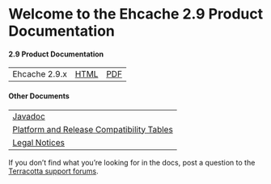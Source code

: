 ---
---

# Welcome to the Ehcache 2.9 Product Documentation



#### 2.9 Product Documentation

| | | |
|:----|:------|:-----|
|Ehcache 2.9.x|<a href="/generated/2.9.0/html/ehc-all" target="_blank">HTML</a>|<a href="/documentation/2.9/pdf/" target="_blank">PDF</a>|


#### Other Documents

| |
|:----|
|<a href="/apidocs/2.9" target="_blank">Javadoc</a>|
|<a href="http://www.terracotta.org/confluence/display/release/Home" target="_blank">Platform and Release Compatibility Tables</a>|
|<a href="http://documentation.softwareag.com/legal/" target="_blank">Legal Notices</a>|


If you don’t find what you’re looking for in the docs, post a question to the <a href="https://groups.google.com/forum/#!forum/ehcache-users" target="_blank">Terracotta support forums</a>.
